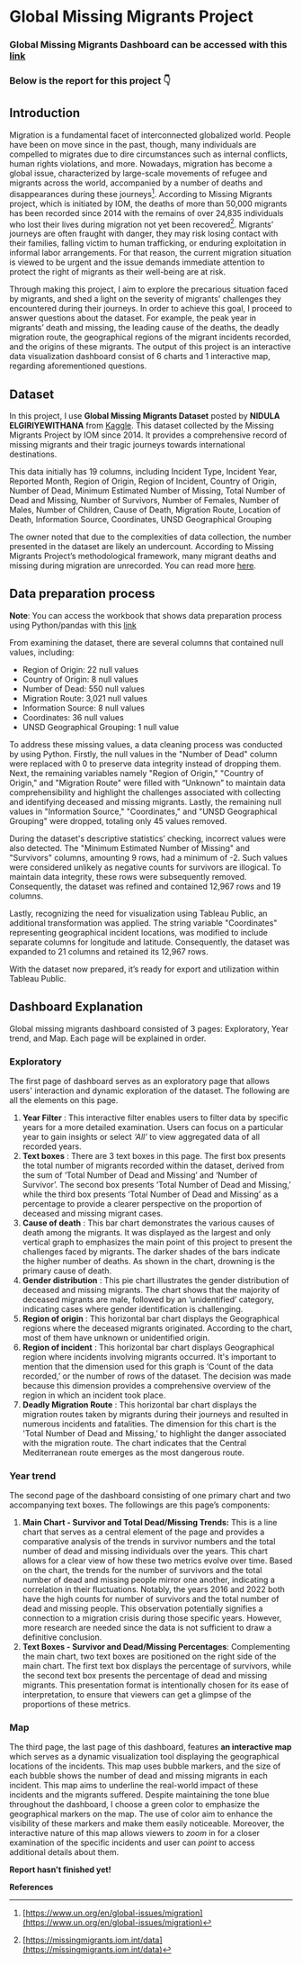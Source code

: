 # Global Missing Migrants Project

### Global Missing Migrants Dashboard can be accessed with this [link](https://public.tableau.com/views/Draft_dashboard/Exploratory?:language=en-US&:display_count=n&:origin=viz_share_link) 

### Below is the report for this project :point_down:

## Introduction

Migration is a fundamental facet of interconnected globalized world. People have been on move since in the past, though, many individuals are compelled to migrates due to dire circumstances such as internal conflicts, human rights violations, and more. Nowadays, migration has become a global issue, characterized by large-scale movements of refugee and migrants across the world, accompanied by a number of deaths and disappearances during these journeys[^1]. According to Missing Migrants project, which is initiated by IOM, the deaths of more than 50,000 migrants has been recorded since 2014 with the remains of over 24,835 individuals who lost their lives during migration not yet been recovered[^2]. Migrants’ journeys are often fraught with danger, they may risk losing contact with their families, falling victim to human trafficking, or enduring exploitation in informal labor arrangements. For that reason, the current migration situation is viewed to be urgent and the issue demands immediate attention to protect the right of migrants as their well-being are at risk.
 
Through making this project, I aim to explore the precarious situation faced by migrants, and shed a light on the severity of migrants' challenges they encountered during their journeys. In order to achieve this goal, I proceed to answer questions about the dataset. For example, the peak year in migrants’ death and missing, the leading cause of the deaths, the deadly migration route, the geographical regions of the migrant incidents recorded, and the origins of these migrants. The output of this project is an interactive data visualization dashboard consist of 6 charts and 1 interactive map, regarding aforementioned questions.

## Dataset
In this project, I use **Global Missing Migrants Dataset** posted by **NIDULA ELGIRIYEWITHANA** from [Kaggle](https://www.kaggle.com/datasets/nelgiriyewithana/global-missing-migrants-dataset). This dataset collected by the Missing Migrants Project by IOM since 2014. It provides a comprehensive record of missing migrants and their tragic journeys towards international destinations.

This data initially has 19 columns, including Incident Type, Incident Year, Reported Month, Region of Origin, Region of Incident, Country of Origin, Number of Dead, Minimum Estimated Number of Missing, Total Number of Dead and Missing, Number of Survivors, Number of Females, Number of Males, Number of Children, Cause of Death, Migration Route, Location of Death, Information Source, Coordinates, UNSD Geographical Grouping

The owner noted that due to the complexities of data collection, the number presented in the dataset are likely an undercount. According to Missing Migrants Project’s methodological framework, many migrant deaths and missing during migration are unrecorded. You can read more [here](https://missingmigrants.iom.int/methodology).

## Data preparation process

**Note**: You can access the workbook that shows data preparation process using Python/pandas with this [link]()

From examining the dataset, there are several columns that contained null values, including:

- Region of Origin: 22 null values
- Country of Origin: 8 null values
- Number of Dead: 550 null values
- Migration Route: 3,021 null values
- Information Source: 8 null values
- Coordinates: 36 null values
- UNSD Geographical Grouping: 1 null value

To address these missing values, a data cleaning process was conducted by using Python. Firstly, the null values in the "Number of Dead" column were replaced with 0 to preserve data integrity instead of dropping them. Next, the remaining variables namely "Region of Origin," "Country of Origin," and "Migration Route" were filled with “Unknown” to maintain data comprehensibility and highlight the challenges associated with collecting and identifying deceased and missing migrants. Lastly, the remaining null values in "Information Source," "Coordinates," and "UNSD Geographical Grouping" were dropped, totaling only 45 values removed.

During the dataset's descriptive statistics’ checking, incorrect values were also detected. The "Minimum Estimated Number of Missing" and "Survivors" columns, amounting 9 rows, had a minimum of -2. Such values were considered unlikely as negative counts for survivors are illogical. To maintain data integrity, these rows were subsequently removed. Consequently, the dataset was refined and contained 12,967 rows and 19 columns.

Lastly, recognizing the need for visualization using Tableau Public, an additional transformation was applied. The string variable "Coordinates" representing geographical incident locations, was modified to include separate columns for longitude and latitude. Consequently, the dataset was expanded to 21 columns and retained its 12,967 rows.

With the dataset now prepared, it’s ready for export and utilization within Tableau Public.

## Dashboard Explanation

Global missing migrants dashboard consisted of 3 pages: Exploratory, Year trend, and Map. Each page will be explained in order.

### Exploratory

The first page of dashboard serves as an exploratory page that allows users' interaction and dynamic exploration of the dataset. The following are all the elements on this page.

1. **Year Filter** : This interactive filter enables users to filter data by specific years for a more detailed examination. Users can focus on a particular year to gain insights or select *‘All’* to view aggregated data of all recorded years.
2. **Text boxes** : There are 3 text boxes in this page. The first box presents the total number of migrants recorded within the dataset, derived from the sum of ‘Total Number of Dead and Missing’ and ‘Number of Survivor’. The second box presents ‘Total Number of Dead and Missing,’ while the third box presents ‘Total Number of Dead and Missing’ as a percentage to provide a clearer perspective on the proportion of deceased and missing migrant cases. 
3. **Cause of death** : This bar chart demonstrates the various causes of death among the migrants. It was displayed as the largest and only vertical graph to emphasizes the main point of this project to present the challenges faced by migrants. The darker shades of the bars indicate the higher number of deaths. As shown in the chart, drowning is the primary cause of death. 
4. **Gender distribution** : This pie chart illustrates the gender distribution of deceased and missing migrants. The chart shows that the majority of deceased migrants are male, followed by an ‘unidentified’ category, indicating cases where gender identification is challenging.
5. **Region of origin** : This horizontal bar chart displays the Geographical regions where the deceased migrants originated. According to the chart, most of them have unknown or unidentified origin. 
6. **Region of incident** : This horizontal bar chart displays Geographical region where incidents involving migrants occurred. It's important to mention that the dimension used for this graph is ‘Count of the data recorded,’ or the number of rows of the dataset. The decision was made because this dimension provides a comprehensive overview of the region in which an incident took place.
7. **Deadly Migration Route** : This horizontal bar chart displays the migration routes taken by migrants during their journeys and resulted in numerous incidents and fatalities. The dimension for this chart is the 'Total Number of Dead and Missing,’ to highlight the danger associated with the migration route. The chart indicates that the Central Mediterranean route emerges as the most dangerous route.

### Year trend

The second page of the dashboard consisting of one primary chart and two accompanying text boxes. The followings are this page’s components:

1. **Main Chart - Survivor and Total Dead/Missing Trends:** This is a line chart that serves as a central element of the page and provides a comparative analysis of the trends in survivor numbers and the total number of dead and missing individuals over the years. This chart allows for a clear view of how these two metrics evolve over time. Based on the chart, the trends for the number of survivors and the total number of dead and missing people mirror one another, indicating a correlation in their fluctuations. Notably, the years 2016 and 2022 both have the high counts for number of survivors and the total number of dead and missing people. This observation potentially signifies a connection to a migration crisis during those specific years. However, more research are needed since the data is not sufficient to draw a definitive conclusion.
2. **Text Boxes - Survivor and Dead/Missing Percentages**: Complementing the main chart, two text boxes are positioned on the right side of the main chart. The first text box displays the percentage of survivors, while the second text box presents the percentage of dead and missing migrants. This presentation format is intentionally chosen for its ease of interpretation, to ensure that viewers can get a glimpse of the proportions of these metrics.

### Map

The third page, the last page of this dashboard, features **an interactive map** which serves as a dynamic visualization tool displaying the geographical locations of the incidents. This map uses bubble markers, and the size of each bubble shows the number of dead and missing migrants in each incident. This map aims to underline the real-world impact of these incidents and the migrants suffered. Despite maintaining the tone blue throughout the dashboard, I choose a green color to emphasize the geographical markers on the map. The use of color aim to enhance the visibility of these markers and make them easily noticeable. Moreover, the interactive nature of this map allows viewers to *zoom* in for a closer examination of the specific incidents and user can *point* to access additional details about them.

**Report hasn't finished yet!**

**References**
[^1]: [https://www.un.org/en/global-issues/migration](https://www.un.org/en/global-issues/migration)
[^2]: [https://missingmigrants.iom.int/data](https://missingmigrants.iom.int/data)
